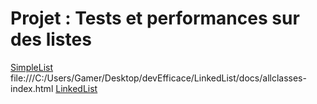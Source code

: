 # Projet : Tests et performances sur des listes

[SimpleList](./SimpleList/coursSimpleList.pdf)
file:///C:/Users/Gamer/Desktop/devEfficace/LinkedList/docs/allclasses-index.html
[LinkedList](./LinkedList/coursLinkedList.pdf)
